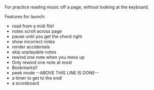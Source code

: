 For practice reading music off a page, without looking at the keyboard.

Features for launch:
- read from a midi file!
- notes scroll across page
- pause until you get the chord right
- show incorrect notes
- render accidentals
- skip unplayable notes
- rewind one note when you mess up
- Only rewind one note at most
- Bookmarks!!
- peek mode
--ABOVE THIS LINE IS DONE--
- a timer to get to the end!
- a scoreboard
